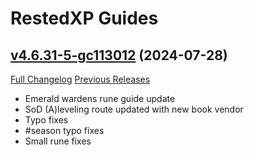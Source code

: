 # RestedXP Guides

## [v4.6.31-5-gc113012](https://github.com/RestedXP/RXPGuides/tree/c113012372a071df15ed1f3b19ad2ec22c5a561e) (2024-07-28)
[Full Changelog](https://github.com/RestedXP/RXPGuides/compare/v4.6.31...c113012372a071df15ed1f3b19ad2ec22c5a561e) [Previous Releases](https://github.com/RestedXP/RXPGuides/releases)

- Emerald wardens rune guide update  
- SoD (A)leveling route updated with new book vendor  
- Typo fixes  
- #season typo fixes  
- Small rune fixes  
